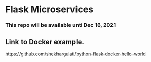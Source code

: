 # Flask Microservices
### This repo will be available unti Dec 16, 2021

## Link to Docker example.

https://github.com/shekhargulati/python-flask-docker-hello-world